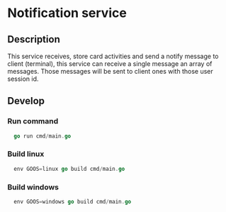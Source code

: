 Notification service
====================

## Description
This service receives, store card activities and send a notify message to client (terminal), this service can receive a single message an array of messages. Those messages will be sent to client ones with those user session id.


## Develop
### Run command
```go
  go run cmd/main.go
```

### Build linux
```go
  env GOOS=linux go build cmd/main.go
```

### Build windows
```go
  env GOOS=windows go build cmd/main.go
```